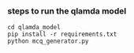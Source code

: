 ### steps to run the qlamda model

```
cd qlamda_model
pip install -r requirements.txt
python mcq_generator.py
```